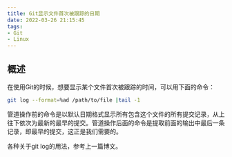 ```yaml
---
title: Git显示文件首次被跟踪的日期
date: 2022-03-26 21:15:45
tags:
- Git
- Linux
---
```

## 概述
在使用Git的时候，想要显示某个文件首次被跟踪的时间，可以用下面的命令：
```bash
git log --format=%ad /path/to/file |tail -1
```
管道操作前的命令是以默认日期格式显示所有包含这个文件的所有提交记录，从上往下依次为最新的最早的提交。管道操作后面的命令是提取前面的输出中最后一条记录，即最早的提交，这正是我们需要的。

各种关于git log的用法，参考上一篇博文。
